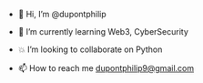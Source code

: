 - 👋 Hi, I’m @dupontphilip

- 🌱 I’m currently learning Web3, CyberSecurity
- 💥 I’m looking to collaborate on Python 
- 📫 How to reach me dupontphilip9@gmail.com


